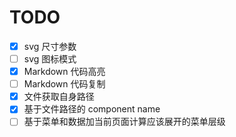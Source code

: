 # TODO

- [x] svg 尺寸参数
- [ ] svg 图标模式
- [x] Markdown 代码高亮
- [ ] Markdown 代码复制
- [x] 文件获取自身路径
- [x] 基于文件路径的 component name
- [ ] 基于菜单和数据加当前页面计算应该展开的菜单层级
